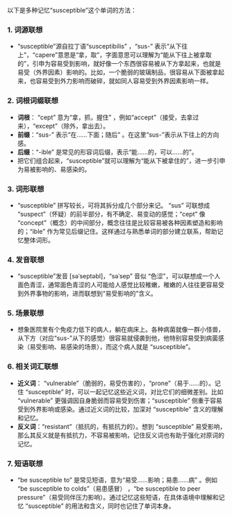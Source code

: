 以下是多种记忆“susceptible”这个单词的方法：

### 1. 词源联想
 - “susceptible”源自拉丁语“susceptibilis” ，“sus-” 表示“从下往上”，“capere”意思是“拿，取”，字面意思可以理解为“能从下往上被拿取的”，引申为容易受到影响，就好像一个东西很容易被从下方拿起来，也就是易受（外界因素）影响的。比如，一个脆弱的玻璃制品，很容易从下面被拿起来，也容易受到外力影响而破碎，就如同人容易受到外界因素影响一样。 

### 2. 词根词缀联想
 - **词根**： “cept” 意为“拿，抓，握住” ，例如“accept”（接受，去拿过来），“except”（除外，拿出去）。
 - **前缀**：“sus-” 表示“在……下面；随后” 。在这里“sus-”表示从下往上的方向感。
 - **后缀**：“-ible” 是常见的形容词后缀，表示“能……的，可以……的”。 
 - 把它们组合起来，“susceptible”就可以理解为“能从下被拿住的”，进一步引申为易被影响的、易感染的。

### 3. 词形联想
 - “susceptible” 拼写较长，可将其拆分成几个部分来记。 “sus” 可联想成 “suspect”（怀疑）的前半部分，有不确定、易变动的感觉；“cept” 像 “concept”（概念）的中间部分，概念往往是比较容易被各种因素塑造和影响的；“ible” 作为常见后缀记住。这样通过与熟悉单词的部分建立联系，帮助记忆整体词形。 

### 4. 发音联想
 - “susceptible”发音 [səˈseptəbl]，“səˈsep” 音似 “色涩”，可以联想成一个人面色青涩，通常面色青涩的人可能给人感觉比较稚嫩，稚嫩的人往往更容易受到外界事物的影响，进而联想到“易受影响的”含义。 

### 5. 场景联想
 - 想象医院里有个免疫力低下的病人，躺在病床上。各种病菌就像一群小怪兽，从下方（对应“sus-”从下的感觉）很容易就侵袭到他，他特别容易受到病菌感染（易受影响、易感染的场景），而这个病人就是 “susceptible”。 

### 6. 相关词汇联想
 - **近义词**： “vulnerable”（脆弱的，易受伤害的），“prone”（易于……的）。记住 “susceptible” 时，可以一起记忆这些近义词，对比它们的细微差别。比如 “vulnerable” 更强调因自身脆弱而容易受到伤害；“susceptible” 侧重于容易受到外界影响或感染。通过近义词的比较，加深对 “susceptible” 含义的理解和记忆。 
 - **反义词**：“resistant”（抵抗的，有抵抗力的）。想到 “susceptible” 易受影响，那么其反义就是有抵抗力，不容易被影响，记住反义词也有助于强化对原词的记忆。 

### 7. 短语联想
 - “be susceptible to” 是常见短语，意为“易受……影响；易患……病” 。例如 “be susceptible to colds”（易患感冒） ，“be susceptible to peer pressure”（易受同伴压力影响）。通过记忆这些短语，在具体语境中理解和记忆 “susceptible” 的用法和含义，同时也记住了单词本身。 